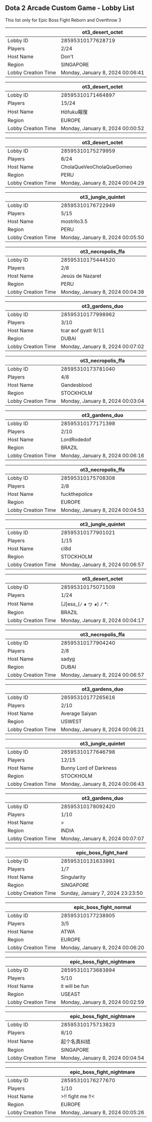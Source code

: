 ## Dota 2 Arcade Custom Game - Lobby List

This list only for Epic Boss Fight Reborn and Overthrow 3

|  | ot3_desert_octet |
| ------ | ------ |
| Lobby ID | 28595310177628719 |
| Players | 2/24 |
| Host Name | Don't |
| Region | SINGAPORE |
| Lobby Creation Time | Monday, January 8, 2024 00:06:41 |


|  | ot3_desert_octet |
| ------ | ------ |
| Lobby ID | 28595310171464897 |
| Players | 15/24 |
| Host Name | Hōfuku報復 |
| Region | EUROPE |
| Lobby Creation Time | Monday, January 8, 2024 00:00:52 |


|  | ot3_desert_octet |
| ------ | ------ |
| Lobby ID | 28595310175279959 |
| Players | 8/24 |
| Host Name | CholaQueVeoCholaQueGomeo |
| Region | PERU |
| Lobby Creation Time | Monday, January 8, 2024 00:04:29 |


|  | ot3_jungle_quintet |
| ------ | ------ |
| Lobby ID | 28595310176722949 |
| Players | 5/15 |
| Host Name | mostrito3.5 |
| Region | PERU |
| Lobby Creation Time | Monday, January 8, 2024 00:05:50 |


|  | ot3_necropolis_ffa |
| ------ | ------ |
| Lobby ID | 28595310175444520 |
| Players | 2/8 |
| Host Name | Jesús de Nazaret |
| Region | PERU |
| Lobby Creation Time | Monday, January 8, 2024 00:04:38 |


|  | ot3_gardens_duo |
| ------ | ------ |
| Lobby ID | 28595310177998962 |
| Players | 3/10 |
| Host Name | tсar вof gyatt 9/11 |
| Region | DUBAI |
| Lobby Creation Time | Monday, January 8, 2024 00:07:02 |


|  | ot3_necropolis_ffa |
| ------ | ------ |
| Lobby ID | 28595310173781040 |
| Players | 4/8 |
| Host Name | Gandesblood |
| Region | STOCKHOLM |
| Lobby Creation Time | Monday, January 8, 2024 00:03:04 |


|  | ot3_gardens_duo |
| ------ | ------ |
| Lobby ID | 28595310177171398 |
| Players | 2/10 |
| Host Name | LordRodedof |
| Region | BRAZIL |
| Lobby Creation Time | Monday, January 8, 2024 00:06:16 |


|  | ot3_necropolis_ffa |
| ------ | ------ |
| Lobby ID | 28595310175708308 |
| Players | 2/8 |
| Host Name | fuckthepolice |
| Region | EUROPE |
| Lobby Creation Time | Monday, January 8, 2024 00:04:53 |


|  | ot3_jungle_quintet |
| ------ | ------ |
| Lobby ID | 28595310177901021 |
| Players | 1/15 |
| Host Name | cl8d |
| Region | STOCKHOLM |
| Lobby Creation Time | Monday, January 8, 2024 00:06:57 |


|  | ot3_desert_octet |
| ------ | ------ |
| Lobby ID | 28595310175071509 |
| Players | 1/24 |
| Host Name | [J]ess_(ﾉ ◕ ヮ ◕) ﾉ *: |
| Region | BRAZIL |
| Lobby Creation Time | Monday, January 8, 2024 00:04:17 |


|  | ot3_necropolis_ffa |
| ------ | ------ |
| Lobby ID | 28595310177904240 |
| Players | 2/8 |
| Host Name | sadyg |
| Region | DUBAI |
| Lobby Creation Time | Monday, January 8, 2024 00:06:57 |


|  | ot3_gardens_duo |
| ------ | ------ |
| Lobby ID | 28595310177265616 |
| Players | 2/10 |
| Host Name | Average Saiyan |
| Region | USWEST |
| Lobby Creation Time | Monday, January 8, 2024 00:06:21 |


|  | ot3_jungle_quintet |
| ------ | ------ |
| Lobby ID | 28595310177646798 |
| Players | 12/15 |
| Host Name | Bunny Lord of Darkness |
| Region | STOCKHOLM |
| Lobby Creation Time | Monday, January 8, 2024 00:06:43 |


|  | ot3_gardens_duo |
| ------ | ------ |
| Lobby ID | 28595310178092420 |
| Players | 1/10 |
| Host Name | >|BENzzzPLuG|< |
| Region | INDIA |
| Lobby Creation Time | Monday, January 8, 2024 00:07:07 |


|  | epic_boss_fight_hard |
| ------ | ------ |
| Lobby ID | 28595310131633991 |
| Players | 1/7 |
| Host Name | Singularity |
| Region | SINGAPORE |
| Lobby Creation Time | Sunday, January 7, 2024 23:23:50 |


|  | epic_boss_fight_normal |
| ------ | ------ |
| Lobby ID | 28595310177238905 |
| Players | 3/5 |
| Host Name | ATWA |
| Region | EUROPE |
| Lobby Creation Time | Monday, January 8, 2024 00:06:20 |


|  | epic_boss_fight_nightmare |
| ------ | ------ |
| Lobby ID | 28595310173683894 |
| Players | 5/10 |
| Host Name | it will be fun |
| Region | USEAST |
| Lobby Creation Time | Monday, January 8, 2024 00:02:59 |


|  | epic_boss_fight_nightmare |
| ------ | ------ |
| Lobby ID | 28595310175713823 |
| Players | 8/10 |
| Host Name | 起个名真纠结 |
| Region | SINGAPORE |
| Lobby Creation Time | Monday, January 8, 2024 00:04:54 |


|  | epic_boss_fight_nightmare |
| ------ | ------ |
| Lobby ID | 28595310176277670 |
| Players | 1/10 |
| Host Name | >!! fight me !!< |
| Region | EUROPE |
| Lobby Creation Time | Monday, January 8, 2024 00:05:26 |


